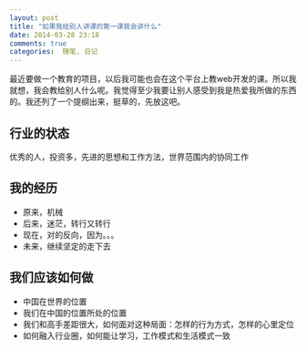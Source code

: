 ```yaml
---
layout: post
title: "如果我给别人讲课的第一课我会讲什么"
date: 2014-03-28 23:18
comments: true
categories:  随笔, 日记
---
```


最近要做一个教育的项目，以后我可能也会在这个平台上教web开发的课。所以我就想，我会教给别人什么呢。我觉得至少我要让别人感受到我是热爱我所做的东西的。我还列了一个提纲出来，挺草的，先放这吧。

## 行业的状态
优秀的人，投资多，先进的思想和工作方法，世界范围内的协同工作

## 我的经历
- 原来，机械
- 后来，迷茫，转行又转行
- 现在，对的反向，因为。。。
- 未来，继续坚定的走下去

## 我们应该如何做
- 中国在世界的位置
- 我们在中国的位置所处的位置
- 我们和高手差距很大，如何面对这种局面：怎样的行为方式，怎样的心里定位
- 如何融入行业圈，如何能让学习，工作模式和生活模式一致